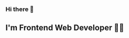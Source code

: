 ### Hi there 👋
## I'm Frontend Web Developer 👩‍💻

<!--
**rosirisvrm/rosirisvrm** is a ✨ _special_ ✨ repository because its `README.md` (this file) appears on your GitHub profile.

Here are some ideas to get you started:
- 👣 I have accumulated a valuable work experience of 4 years in the sector working for companies in different countries.
- 🔭 I'm currently working on my Software Engering degree work.
- 🔋 I'm currently learning more tech and comunicative skills.
- 🌱 I'm currently looking for a work oportunity.
- 👯 I'm looking to collaborate on innovating projects and ideas.
- 🤔 I am studying to master my English speaking.
- 💬 Ask me about frontend develoment using javascript frameworks and libreries.
- 🌟 My favorite libary is React.js.
- 📫 Contact me via my email rosirisvrm@gmail.com.
- ⚡ My knowings are: Javascript | HTML/CSS | React.js | Next.js | Redux | Vue | Angular | Figma.
- 😄 Fun fact: Latin girl, dog and cat lover, gender equality advocate, Clash Royale player.
- 💎 I am always excited to learn any technology, paradigm and tool that allows me to grow and achieve personal and team goals while enjoying the processes.
-->
